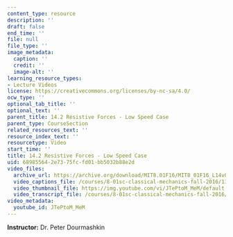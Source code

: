 ```yaml
---
content_type: resource
description: ''
draft: false
end_time: ''
file: null
file_type: ''
image_metadata:
  caption: ''
  credit: ''
  image-alt: ''
learning_resource_types:
- Lecture Videos
license: https://creativecommons.org/licenses/by-nc-sa/4.0/
ocw_type: ''
optional_tab_title: ''
optional_text: ''
parent_title: 14.2 Resistive Forces - Low Speed Case
parent_type: CourseSection
related_resources_text: ''
resource_index_text: ''
resourcetype: Video
start_time: ''
title: 14.2 Resistive Forces - Low Speed Case
uid: 68985564-2e73-75fc-fd01-bb5032b88e2d
video_files:
  archive_url: https://archive.org/download/MIT8.01F16/MIT8_01F16_L14v02_360p.mp4
  video_captions_file: /courses/8-01sc-classical-mechanics-fall-2016/1364cd20cd8c5ea7876c79baba3cefec_JTePtoM_MeM.vtt
  video_thumbnail_file: https://img.youtube.com/vi/JTePtoM_MeM/default.jpg
  video_transcript_file: /courses/8-01sc-classical-mechanics-fall-2016/9dd5a1f218a0de6e37f3a43813d6545b_JTePtoM_MeM.pdf
video_metadata:
  youtube_id: JTePtoM_MeM
---
```

**Instructor:** Dr. Peter Dourmashkin